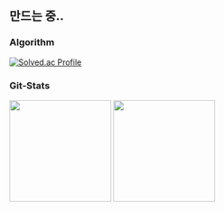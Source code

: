 
## 만드는 중..

### Algorithm
[![Solved.ac Profile](http://mazassumnida.wtf/api/generate_badge?boj=choiyt6644)](https://solved.ac/choiyt6644)


### Git-Stats
<img align="center" style="height:180px" src="https://github-readme-stats.vercel.app/api?username=0-tae&theme=radical" /></a>
<img align="center" style="height:180px" src="https://github-readme-stats.vercel.app/api/top-langs/?username=0-tae&layout=compact" /></a>
